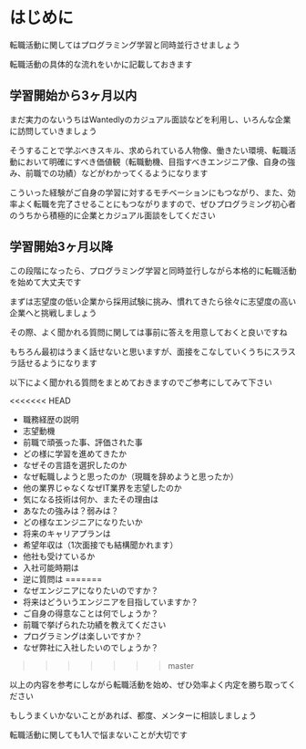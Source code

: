 # はじめに
転職活動に関してはプログラミング学習と同時並行させましょう

転職活動の具体的な流れをいかに記載しておきます

## 学習開始から3ヶ月以内
まだ実力のないうちはWantedlyのカジュアル面談などを利用し、いろんな企業に訪問していきましょう

そうすることで学ぶべきスキル、求められている人物像、働きたい環境、転職活動において明確にすべき価値観（転職動機、目指すべきエンジニア像、自身の強み、前職での功績）などがわかってくるようになります

こういった経験がご自身の学習に対するモチベーションにもつながり、また、効率よく転職を完了させることにもつながりますので、ぜひプログラミング初心者のうちから積極的に企業とカジュアル面談をしてください

## 学習開始3ヶ月以降
この段階になったら、プログラミング学習と同時並行しながら本格的に転職活動を始めて大丈夫です

まずは志望度の低い企業から採用試験に挑み、慣れてきたら徐々に志望度の高い企業へと挑戦しましょう

その際、よく聞かれる質問に関しては事前に答えを用意しておくと良いですね

もちろん最初はうまく話せないと思いますが、面接をこなしていくうちにスラスラ話せるようになります

以下によく聞かれる質問をまとめておきますのでご参考にしてみて下さい

<<<<<<< HEAD
- 職務経歴の説明
- 志望動機
- 前職で頑張った事、評価された事
- どの様に学習を進めてきたか
- なぜその言語を選択したのか
- なぜ転職しようと思ったのか（現職を辞めようと思ったか）
- 他の業界じゃなくなぜIT業界を志望したのか
- 気になる技術は何か、またその理由は
- あなたの強みは？弱みは？
- どの様なエンジニアになりたいか
- 将来のキャリアプランは
- 希望年収は（1次面接でも結構聞かれます）
- 他社も受けているか
- 入社可能時期は
- 逆に質問は
=======
- なぜエンジニアになりたいのですか？
- 将来はどういうエンジニアを目指していますか？
- ご自身の得意なことは何でしょうか？
- 前職で挙げられた功績を教えてください
- プログラミングは楽しいですか？
- なぜ弊社に入社したいのでしょうか？
>>>>>>> master

以上の内容を参考にしながら転職活動を始め、ぜひ効率よく内定を勝ち取ってください

もしうまくいかないことがあれば、都度、メンターに相談しましょう

転職活動に関しても1人で悩まないことが大切です
